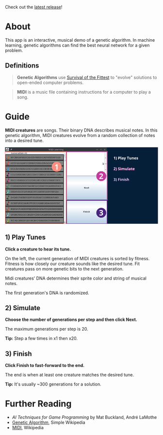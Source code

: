 Check out the [latest release](https://github.com/broadfootmi/midi-learning/releases/latest)!

# About
This app is an interactive, musical demo of a genetic algorithm. In machine learning, genetic algorithms can find the best neural network for a given problem.

## Definitions
> **Genetic Algorithms** use [Survival of the Fittest](https://simple.wikipedia.org/wiki/Natural_selection) to "evolve" solutions to open-ended computer problems.

> **MIDI** is a music file containing instructions for a computer to play a song.

# Guide
**MIDI creatures** are songs. Their binary DNA describes musical notes. In this genetic algorithm, MIDI creatures evolve from a random collection of notes into a desired tune.

![screenshot](/docs/app_guide.png)

## 1) Play Tunes
**Click a creature to hear its tune.**

On the left, the current generation of MIDI creatures is sorted by fitness. Fitness is how closely our creature sounds like the desired tune. Fit creatures pass on more genetic bits to the next generation.

Midi creatures' DNA determines their sprite color and string of musical notes.

The first generation's DNA is randomized.

## 2) Simulate
**Choose the number of generations per step and then click Next.**

The maximum generations per step is 20. 

**Tip:** Step a few times in x1 then x20.

## 3) Finish
**Click Finish to fast-forward to the end.**

The end is when at least one creature matches the desired tune.

**Tip:** It's usually ~300 generations for a solution.

# Further Reading
* *AI Techniques for Game Programming* by Mat Buckland, André LaMothe
* [Genetic Algorithm](https://simple.wikipedia.org/wiki/Genetic_algorithm), Simple Wikipedia
* [MIDI](https://en.wikipedia.org/wiki/MIDI#Use_with_computers), Wikipedia
